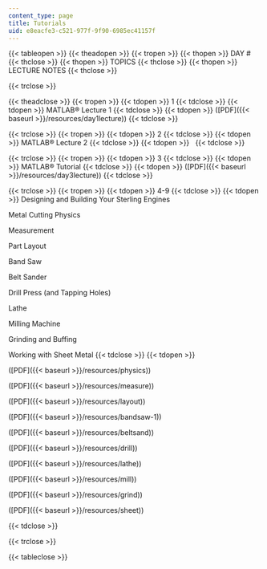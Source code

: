 ```yaml
---
content_type: page
title: Tutorials
uid: e8eacfe3-c521-977f-9f90-6985ec41157f
---
```


{{< tableopen >}}
{{< theadopen >}}
{{< tropen >}}
{{< thopen >}}
DAY #
{{< thclose >}}
{{< thopen >}}
TOPICS
{{< thclose >}}
{{< thopen >}}
LECTURE NOTES
{{< thclose >}}

{{< trclose >}}

{{< theadclose >}}
{{< tropen >}}
{{< tdopen >}}
1
{{< tdclose >}}
{{< tdopen >}}
MATLAB® Lecture 1
{{< tdclose >}}
{{< tdopen >}}
([PDF]({{< baseurl >}}/resources/day1lecture))
{{< tdclose >}}

{{< trclose >}}
{{< tropen >}}
{{< tdopen >}}
2
{{< tdclose >}}
{{< tdopen >}}
MATLAB® Lecture 2
{{< tdclose >}}
{{< tdopen >}}
 
{{< tdclose >}}

{{< trclose >}}
{{< tropen >}}
{{< tdopen >}}
3
{{< tdclose >}}
{{< tdopen >}}
MATLAB® Tutorial
{{< tdclose >}}
{{< tdopen >}}
([PDF]({{< baseurl >}}/resources/day3lecture))
{{< tdclose >}}

{{< trclose >}}
{{< tropen >}}
{{< tdopen >}}
4-9
{{< tdclose >}}
{{< tdopen >}}
Designing and Building Your Sterling Engines  
  
Metal Cutting Physics  
  
Measurement  
  
Part Layout  
  
Band Saw  
  
Belt Sander  
  
Drill Press (and Tapping Holes)  
  
Lathe  
  
Milling Machine  
  
Grinding and Buffing  
  
Working with Sheet Metal
{{< tdclose >}}
{{< tdopen >}}


  
  
([PDF]({{< baseurl >}}/resources/physics))  
  
([PDF]({{< baseurl >}}/resources/measure))  
  
([PDF]({{< baseurl >}}/resources/layout))  
  
([PDF]({{< baseurl >}}/resources/bandsaw-1))  
  
([PDF]({{< baseurl >}}/resources/beltsand))  
  
([PDF]({{< baseurl >}}/resources/drill))  
  
([PDF]({{< baseurl >}}/resources/lathe))  
  
([PDF]({{< baseurl >}}/resources/mill))  
  
([PDF]({{< baseurl >}}/resources/grind))  
  
([PDF]({{< baseurl >}}/resources/sheet))


{{< tdclose >}}

{{< trclose >}}

{{< tableclose >}}